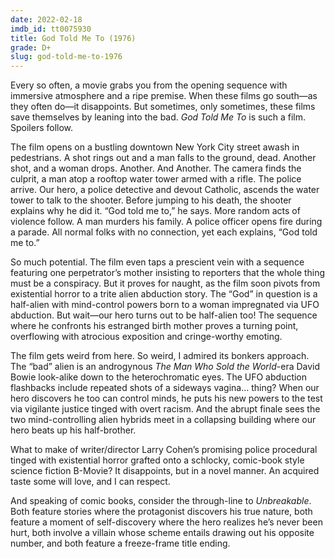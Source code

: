 ```yaml
---
date: 2022-02-18
imdb_id: tt0075930
title: God Told Me To (1976)
grade: D+
slug: god-told-me-to-1976
---
```


Every so often, a movie grabs you from the opening sequence with immersive atmosphere and a ripe premise. When these films go south—as they often do—it disappoints. But sometimes, only sometimes, these films save themselves by leaning into the bad. _God Told Me To_ is such a film. Spoilers follow.

<!-- end -->

The film opens on a bustling downtown New York City street awash in pedestrians. A shot rings out and a man falls to the ground, dead. Another shot, and a woman drops. Another. And Another. The camera finds the culprit, a man atop a rooftop water tower armed with a rifle. The police arrive. Our hero, a police detective and devout Catholic, ascends the water tower to talk to the shooter. Before jumping to his death, the shooter explains why he did it. “God told me to,” he says. More random acts of violence follow. A man murders his family. A police officer opens fire during a parade. All normal folks with no connection, yet each explains, “God told me to.”

So much potential. The film even taps a prescient vein with a sequence featuring one perpetrator’s mother insisting to reporters that the whole thing must be a conspiracy. But it proves for naught, as the film soon pivots from existential horror to a trite alien abduction story. The “God” in question is a half-alien with mind-control powers born to a woman impregnated via UFO abduction. But wait—our hero turns out to be half-alien too! The sequence where he confronts his estranged birth mother proves a turning point, overflowing with atrocious exposition and cringe-worthy emoting.

The film gets weird from here. So weird, I admired its bonkers approach. The “bad” alien is an androgynous _The Man Who Sold the World_-era David Bowie look-alike down to the heterochromatic eyes. The UFO abduction flashbacks include repeated shots of a sideways vagina… thing? When our hero discovers he too can control minds, he puts his new powers to the test via vigilante justice tinged with overt racism. And the abrupt finale sees the two mind-controlling alien hybrids meet in a collapsing building where our hero beats up his half-brother.

What to make of writer/director Larry Cohen’s promising police procedural tinged with existential horror grafted onto a schlocky, comic-book style science fiction B-Movie? It disappoints, but in a novel manner. An acquired taste some will love, and I can respect.

And speaking of comic books, consider the through-line to <span data-imdb-id="tt0217869">_Unbreakable_</span>. Both feature stories where the protagonist discovers his true nature, both feature a moment of self-discovery where the hero realizes he’s never been hurt, both involve a villain whose scheme entails drawing out his opposite number, and both feature a freeze-frame title ending.